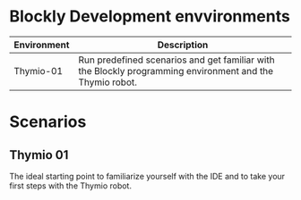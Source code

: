 # Blockly Development envvironments
| Environment   | Description |
|---------------|-------------|
| Thymio-01     | Run predefined scenarios and get familiar with the Blockly programming environment and the Thymio robot. | 

# Scenarios
## Thymio 01 
The ideal starting point to familiarize yourself with the IDE and to take your first steps with the Thymio robot. 

